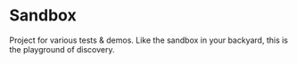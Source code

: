# Sandbox
Project for various tests & demos.
Like the sandbox in your backyard, this is the playground of discovery.
